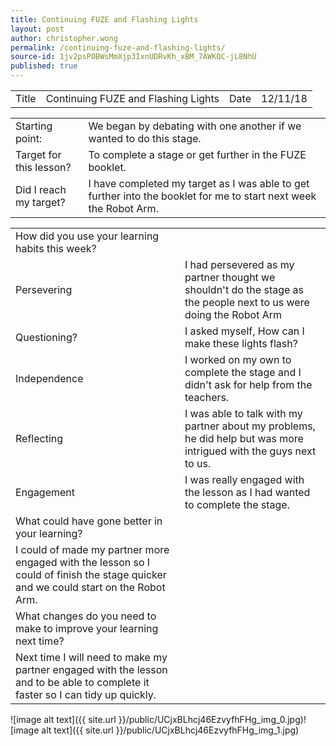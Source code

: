 ```yaml
---
title: Continuing FUZE and Flashing Lights
layout: post
author: christopher.wong
permalink: /continuing-fuze-and-flashing-lights/
source-id: 1jv2psPOBWsMmXjp3IxnUDRvKh_xBM_7AWKQC-jL8NhU
published: true
---
```

<table>
  <tr>
    <td>Title</td>
    <td>Continuing FUZE and Flashing Lights</td>
    <td>Date</td>
    <td>12/11/18</td>
  </tr>
</table>


<table>
  <tr>
    <td>Starting point:</td>
    <td>We began by debating with one another if we wanted to do this stage.</td>
  </tr>
  <tr>
    <td>Target for this lesson?</td>
    <td>To complete a stage or get further in the FUZE booklet.</td>
  </tr>
  <tr>
    <td>Did I reach my target? </td>
    <td>I have completed my target as I was able to get further into the booklet for me to start next week the Robot Arm.</td>
  </tr>
</table>


<table>
  <tr>
    <td>How did you use your learning habits this week?</td>
    <td></td>
  </tr>
  <tr>
    <td>Persevering</td>
    <td>I had persevered as my partner thought we shouldn't do the stage as the people next to us were doing the Robot Arm</td>
  </tr>
  <tr>
    <td>Questioning?</td>
    <td>I asked myself, How can I make these lights flash?</td>
  </tr>
  <tr>
    <td>Independence</td>
    <td>I worked on my own to complete the stage and I didn't ask for help from the teachers.</td>
  </tr>
  <tr>
    <td>Reflecting</td>
    <td>I was able to talk with my partner about my problems, he did help but was more intrigued with  the guys next to us.</td>
  </tr>
  <tr>
    <td>Engagement</td>
    <td>I was really engaged with the lesson as I had wanted to complete the stage.</td>
  </tr>
  <tr>
    <td>What could have gone better in your learning?</td>
    <td></td>
  </tr>
  <tr>
    <td>I could of made my partner more engaged with the lesson so I could of finish the stage quicker and we could start on the Robot Arm.</td>
    <td></td>
  </tr>
  <tr>
    <td>What changes do you need to make to improve your learning next time?</td>
    <td></td>
  </tr>
  <tr>
    <td>Next time I will need to make my partner engaged with the lesson and to be able to complete it faster so I can tidy up quickly.</td>
    <td></td>
  </tr>
</table>


![image alt text]({{ site.url }}/public/UCjxBLhcj46EzvyfhFHg_img_0.jpg)![image alt text]({{ site.url }}/public/UCjxBLhcj46EzvyfhFHg_img_1.jpg)

